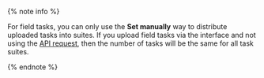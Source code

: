 {% note info %}

For field tasks, you can only use the **Set manually** way to distribute uploaded tasks into suites. If you upload field tasks via the interface and not using the [API request](../../../../api/concepts/create-task-suite.md), then the number of tasks will be the same for all task suites.

{% endnote %}